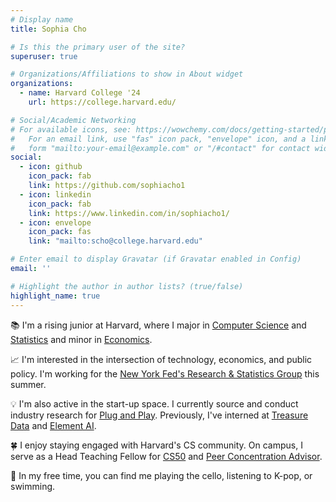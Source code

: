 ```yaml
---
# Display name
title: Sophia Cho

# Is this the primary user of the site?
superuser: true

# Organizations/Affiliations to show in About widget
organizations:
  - name: Harvard College '24
    url: https://college.harvard.edu/

# Social/Academic Networking
# For available icons, see: https://wowchemy.com/docs/getting-started/page-builder/#icons
#   For an email link, use "fas" icon pack, "envelope" icon, and a link in the
#   form "mailto:your-email@example.com" or "/#contact" for contact widget.
social:
  - icon: github
    icon_pack: fab
    link: https://github.com/sophiacho1
  - icon: linkedin
    icon_pack: fab
    link: https://www.linkedin.com/in/sophiacho1/
  - icon: envelope
    icon_pack: fas
    link: "mailto:scho@college.harvard.edu"

# Enter email to display Gravatar (if Gravatar enabled in Config)
email: ''

# Highlight the author in author lists? (true/false)
highlight_name: true
---
```


&#128218; I'm a rising junior at Harvard, where I major in <a href="https://www.seas.harvard.edu/computer-science/undergraduate-program" target="_blank">Computer Science</a> and <a href="https://statistics.fas.harvard.edu/undergraduate" target="_blank">Statistics</a> and minor in <a href="https://economics.harvard.edu/undergraduate" target="_blank">Economics</a>.

&#128200; I'm interested in the intersection of technology, economics, and public policy. I'm working for the <a href="https://www.newyorkfed.org/aboutthefed/org_rsg.html" target="_blank">New York Fed's Research & Statistics Group</a> this summer.

&#128161; I'm also active in the start-up space. I currently source and conduct industry research for <a href="https://www.plugandplaytechcenter.com/" target="_blank">Plug and Play</a>. Previously, I've interned at <a href="https://www.treasuredata.com/" target="_blank">Treasure Data</a> and <a href="https://www.elementai.com/" target="_blank">Element AI</a>.

&#127808; I enjoy staying engaged with Harvard's CS community. On campus, I serve as a Head Teaching Fellow for <a href="https://cs50.harvard.edu/college/2022/fall/" target="_blank">CS50</a> and <a href="https://csadvising.seas.harvard.edu/advising/pca/" target="_blank">Peer Concentration Advisor</a>.

&#127853; In my free time, you can find me playing the cello, listening to K-pop, or swimming.
